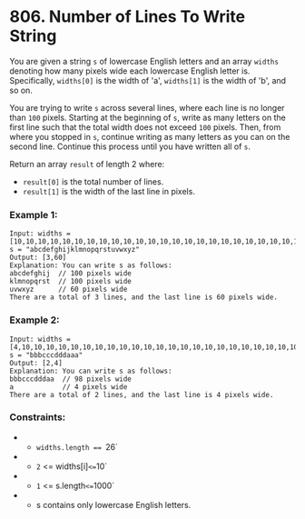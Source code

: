 # 806. Number of Lines To Write String

You are given a string `s` of lowercase English letters and an array `widths` denoting how many pixels wide each lowercase English letter is. Specifically, `widths[0]` is the width of 'a', `widths[1]` is the width of 'b', and so on.

You are trying to write `s` across several lines, where each line is no longer than `100` pixels. Starting at the beginning of `s`, write as many letters on the first line such that the total width does not exceed `100` pixels. Then, from where you stopped in `s`, continue writing as many letters as you can on the second line. Continue this process until you have written all of `s`.

Return an array `result` of length 2 where:

- `result[0]` is the total number of lines.
- `result[1]` is the width of the last line in pixels.

### Example 1:

```
Input: widths = [10,10,10,10,10,10,10,10,10,10,10,10,10,10,10,10,10,10,10,10,10,10,10,10,10,10], s = "abcdefghijklmnopqrstuvwxyz"
Output: [3,60]
Explanation: You can write s as follows:
abcdefghij  // 100 pixels wide
klmnopqrst  // 100 pixels wide
uvwxyz      // 60 pixels wide
There are a total of 3 lines, and the last line is 60 pixels wide.
```

### Example 2:

```
Input: widths = [4,10,10,10,10,10,10,10,10,10,10,10,10,10,10,10,10,10,10,10,10,10,10,10,10,10], s = "bbbcccdddaaa"
Output: [2,4]
Explanation: You can write s as follows:
bbbcccdddaa  // 98 pixels wide
a            // 4 pixels wide
There are a total of 2 lines, and the last line is 4 pixels wide.
```

### Constraints:

- - `widths.length == `26`
- - `2` <= widths[i]` <= `10`
- - `1` <= s.length` <= `1000`
- - s contains only lowercase English letters.
